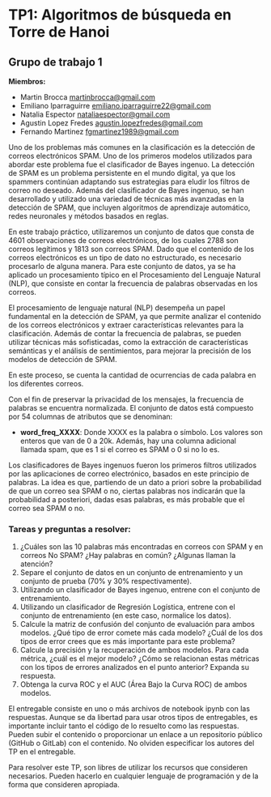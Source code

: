 # TP1: Algoritmos de búsqueda en Torre de Hanoi

## Grupo de trabajo 1
**Miembros:**
- Martin Brocca <martinbrocca@gmail.com>
- Emiliano Iparraguirre <emiliano.iparraguirre22@gmail.com>
- Natalia Espector <nataliaespector@gmail.com>
- Agustin Lopez Fredes <agustin.lopezfredes@gmail.com>
- Fernando Martinez <fgmartinez1989@gmail.com>


Uno de los problemas más comunes en la clasificación es la detección de correos electrónicos SPAM. Uno de los primeros modelos utilizados para abordar este problema fue el clasificador de Bayes ingenuo. La detección de SPAM es un problema persistente en el mundo digital, ya que los spammers continúan adaptando sus estrategias para eludir los filtros de correo no deseado. Además del clasificador de Bayes ingenuo, se han desarrollado y utilizado una variedad de técnicas más avanzadas en la detección de SPAM, que incluyen algoritmos de aprendizaje automático, redes neuronales y métodos basados en reglas.

En este trabajo práctico, utilizaremos un conjunto de datos que consta de 4601 observaciones de correos electrónicos, de los cuales 2788 son correos legítimos y 1813 son correos SPAM. Dado que el contenido de los correos electrónicos es un tipo de dato no estructurado, es necesario procesarlo de alguna manera. Para este conjunto de datos, ya se ha aplicado un procesamiento típico en el Procesamiento del Lenguaje Natural (NLP), que consiste en contar la frecuencia de palabras observadas en los correos.

El procesamiento de lenguaje natural (NLP) desempeña un papel fundamental en la detección de SPAM, ya que permite analizar el contenido de los correos electrónicos y extraer características relevantes para la clasificación. Además de contar la frecuencia de palabras, se pueden utilizar técnicas más sofisticadas, como la extracción de características semánticas y el análisis de sentimientos, para mejorar la precisión de los modelos de detección de SPAM.

En este proceso, se cuenta la cantidad de ocurrencias de cada palabra en los diferentes correos.

Con el fin de preservar la privacidad de los mensajes, la frecuencia de palabras se encuentra normalizada. El conjunto de datos está compuesto por 54 columnas de atributos que se denominan:

- **word_freq_XXXX**: Donde XXXX es la palabra o símbolo. Los valores son enteros que van de 0 a 20k.
Además, hay una columna adicional llamada spam, que es 1 si el correo es SPAM o 0 si no lo es.

Los clasificadores de Bayes ingenuos fueron los primeros filtros utilizados por las aplicaciones de correo electrónico, basados en este principio de palabras. La idea es que, partiendo de un dato a priori sobre la probabilidad de que un correo sea SPAM o no, ciertas palabras nos indicarán que la probabilidad a posteriori, dadas esas palabras, es más probable que el correo sea SPAM o no.

### Tareas y preguntas a resolver:

1. ¿Cuáles son las 10 palabras más encontradas en correos con SPAM y en correos No SPAM? ¿Hay palabras en común? ¿Algunas llaman la atención?
2. Separe el conjunto de datos en un conjunto de entrenamiento y un conjunto de prueba (70% y 30% respectivamente).
3. Utilizando un clasificador de Bayes ingenuo, entrene con el conjunto de entrenamiento.
4. Utilizando un clasificador de Regresión Logística, entrene con el conjunto de entrenamiento (en este caso, normalice los datos).
5. Calcule la matriz de confusión del conjunto de evaluación para ambos modelos. ¿Qué tipo de error comete más cada modelo? ¿Cuál de los dos tipos de error crees que es más importante para este problema?
6. Calcule la precisión y la recuperación de ambos modelos. Para cada métrica, ¿cuál es el mejor modelo? ¿Cómo se relacionan estas métricas con los tipos de errores analizados en el punto anterior? Expanda su respuesta.
7. Obtenga la curva ROC y el AUC (Área Bajo la Curva ROC) de ambos modelos.

El entregable consiste en uno o más archivos de notebook ipynb con las respuestas. Aunque se da libertad para usar otros tipos de entregables, es importante incluir tanto el código de lo resuelto como las respuestas. Pueden subir el contenido o proporcionar un enlace a un repositorio público (GitHub o GitLab) con el contenido. No olviden especificar los autores del TP en el entregable.

Para resolver este TP, son libres de utilizar los recursos que consideren necesarios. Pueden hacerlo en cualquier lenguaje de programación y de la forma que consideren apropiada.